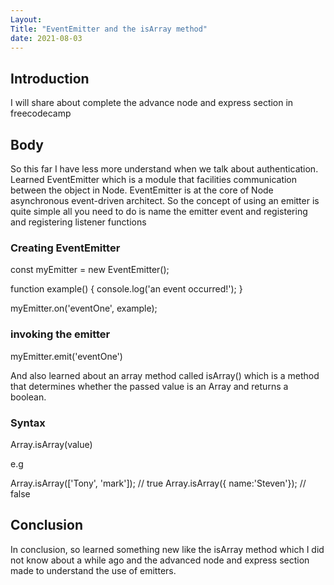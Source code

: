 ```yaml
---
Layout:
Title: "EventEmitter and the isArray method"
date: 2021-08-03
---
```


## Introduction

I will share about complete the advance node and express section in freecodecamp

## Body

So this far I have less more understand when we talk about authentication. Learned EventEmitter which is a module that facilities communication between the object in Node. EventEmitter is at the core of Node asynchronous event-driven architect. So the concept of using an emitter is quite simple all you need to do is name the emitter event and registering and registering listener functions

### Creating EventEmitter

const myEmitter = new EventEmitter();

function example() {
console.log('an event occurred!');
}

myEmitter.on('eventOne', example);

### invoking the emitter

myEmitter.emit('eventOne')

And also learned about an array method called isArray() which is a method that determines whether the passed value is an Array and returns a boolean.

### Syntax

Array.isArray(value)

e.g

Array.isArray(['Tony', 'mark']); // true
Array.isArray({ name:'Steven'}); // false

## Conclusion

In conclusion, so learned something new like the isArray method which I did not know about a while ago and the advanced node and express section made to understand the use of emitters.
